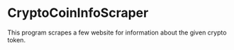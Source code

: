 # CryptoCoinInfoScraper
This program scrapes a few website for information about the given crypto token.
